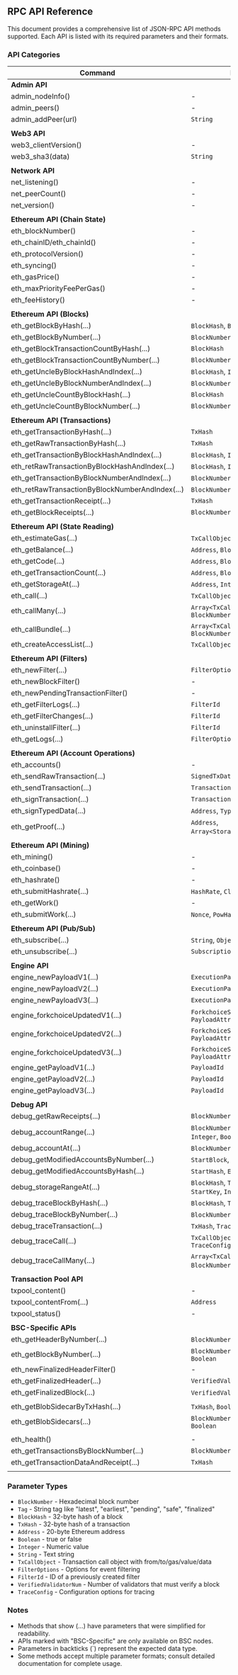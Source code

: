 ## RPC API Reference

This document provides a comprehensive list of JSON-RPC API methods supported. Each API is listed with its required parameters and their formats.

### API Categories

| Command                                         | Parameters                                       |
|-------------------------------------------------|--------------------------------------------------|
| **Admin API**                                   |                                                  |
| admin_nodeInfo()                                | -                                                |
| admin_peers()                                   | -                                                |
| admin_addPeer(url)                              | `String`                                         |
|                                                 |                                                  |
| **Web3 API**                                    |                                                  |
| web3_clientVersion()                            | -                                                |
| web3_sha3(data)                                 | `String`                                         |
|                                                 |                                                  |
| **Network API**                                 |                                                  |
| net_listening()                                 | -                                                |
| net_peerCount()                                 | -                                                |
| net_version()                                   | -                                                |
|                                                 |                                                  |
| **Ethereum API (Chain State)**                  |                                                  |
| eth_blockNumber()                               | -                                                |
| eth_chainID/eth_chainId()                       | -                                                |
| eth_protocolVersion()                           | -                                                |
| eth_syncing()                                   | -                                                |
| eth_gasPrice()                                  | -                                                |
| eth_maxPriorityFeePerGas()                      | -                                                |
| eth_feeHistory()                                | -                                                |
|                                                 |                                                  |
| **Ethereum API (Blocks)**                       |                                                  |
| eth_getBlockByHash(...)                         | `BlockHash`, `Boolean`                           |
| eth_getBlockByNumber(...)                       | `BlockNumber\|Tag`, `Boolean`                    |
| eth_getBlockTransactionCountByHash(...)         | `BlockHash`                                      |
| eth_getBlockTransactionCountByNumber(...)       | `BlockNumber\|Tag`                               |
| eth_getUncleByBlockHashAndIndex(...)            | `BlockHash`, `Integer`                           |
| eth_getUncleByBlockNumberAndIndex(...)          | `BlockNumber\|Tag`, `Integer`                    |
| eth_getUncleCountByBlockHash(...)               | `BlockHash`                                      |
| eth_getUncleCountByBlockNumber(...)             | `BlockNumber\|Tag`                               |
|                                                 |                                                  |
| **Ethereum API (Transactions)**                 |                                                  |
| eth_getTransactionByHash(...)                   | `TxHash`                                         |
| eth_getRawTransactionByHash(...)                | `TxHash`                                         |
| eth_getTransactionByBlockHashAndIndex(...)      | `BlockHash`, `Integer`                           |
| eth_retRawTransactionByBlockHashAndIndex(...)   | `BlockHash`, `Integer`                           |
| eth_getTransactionByBlockNumberAndIndex(...)    | `BlockNumber\|Tag`, `Integer`                    |
| eth_retRawTransactionByBlockNumberAndIndex(...) | `BlockNumber\|Tag`, `Integer`                    |
| eth_getTransactionReceipt(...)                  | `TxHash`                                         |
| eth_getBlockReceipts(...)                       | `BlockNumber\|Tag`                               |
|                                                 |                                                  |
| **Ethereum API (State Reading)**                |                                                  |
| eth_estimateGas(...)                            | `TxCallObject`, `BlockNumber\|Tag`               |
| eth_getBalance(...)                             | `Address`, `BlockNumber\|Tag`                    |
| eth_getCode(...)                                | `Address`, `BlockNumber\|Tag`                    |
| eth_getTransactionCount(...)                    | `Address`, `BlockNumber\|Tag`                    |
| eth_getStorageAt(...)                           | `Address`, `Integer`, `BlockNumber\|Tag`         |
| eth_call(...)                                   | `TxCallObject`, `BlockNumber\|Tag`               |
| eth_callMany(...)                               | `Array<TxCallObject>`, `BlockNumber\|Tag`        |
| eth_callBundle(...)                             | `Array<TxCallObject>`, `BlockNumber\|Tag`        |
| eth_createAccessList(...)                       | `TxCallObject`, `BlockNumber\|Tag`               |
|                                                 |                                                  |
| **Ethereum API (Filters)**                      |                                                  |
| eth_newFilter(...)                              | `FilterOptions`                                  |
| eth_newBlockFilter()                            | -                                                |
| eth_newPendingTransactionFilter()               | -                                                |
| eth_getFilterLogs(...)                          | `FilterId`                                       |
| eth_getFilterChanges(...)                       | `FilterId`                                       |
| eth_uninstallFilter(...)                        | `FilterId`                                       |
| eth_getLogs(...)                                | `FilterOptions`                                  |
|                                                 |                                                  |
| **Ethereum API (Account Operations)**           |                                                  |
| eth_accounts()                                  | -                                                |
| eth_sendRawTransaction(...)                     | `SignedTxData`                                   |
| eth_sendTransaction(...)                        | `TransactionObject`                              |
| eth_signTransaction(...)                        | `TransactionObject`                              |
| eth_signTypedData(...)                          | `Address`, `TypedData`                           |
| eth_getProof(...)                               | `Address`, `Array<StorageKey>`,`BlockNumber\|Tag`|
|                                                 |                                                  |
| **Ethereum API (Mining)**                       |                                                  |
| eth_mining()                                    | -                                                |
| eth_coinbase()                                  | -                                                |
| eth_hashrate()                                  | -                                                |
| eth_submitHashrate(...)                         | `HashRate`, `ClientID`                           |
| eth_getWork()                                   | -                                                |
| eth_submitWork(...)                             | `Nonce`, `PowHash`, `Digest`                     |
|                                                 |                                                  |
| **Ethereum API (Pub/Sub)**                      |                                                  |
| eth_subscribe(...)                              | `String`, `Object`                               |
| eth_unsubscribe(...)                            | `SubscriptionId`                                 |
|                                                 |                                                  |
| **Engine API**                                  |                                                  |
| engine_newPayloadV1(...)                        | `ExecutionPayloadV1`                             |
| engine_newPayloadV2(...)                        | `ExecutionPayloadV2`                             |
| engine_newPayloadV3(...)                        | `ExecutionPayloadV3`                             |
| engine_forkchoiceUpdatedV1(...)                 | `ForkchoiceState`, `PayloadAttributes`           |
| engine_forkchoiceUpdatedV2(...)                 | `ForkchoiceState`, `PayloadAttributes`           |
| engine_forkchoiceUpdatedV3(...)                 | `ForkchoiceState`, `PayloadAttributes`           |
| engine_getPayloadV1(...)                        | `PayloadId`                                      |
| engine_getPayloadV2(...)                        | `PayloadId`                                      |
| engine_getPayloadV3(...)                        | `PayloadId`                                      |
|                                                 |                                                  |
| **Debug API**                                   |                                                  |
| debug_getRawReceipts(...)                       | `BlockNumber\|Tag`                               |
| debug_accountRange(...)                         | `BlockNumber\|Tag`, `AccountKey`, `Integer`, `Boolean` |
| debug_accountAt(...)                            | `BlockNumber\|Tag`, `AccountIndex`               |
| debug_getModifiedAccountsByNumber(...)          | `StartBlock`, `EndBlock`                         |
| debug_getModifiedAccountsByHash(...)            | `StartHash`, `EndHash`                           |
| debug_storageRangeAt(...)                       | `BlockHash`, `TxIndex`, `Address`, `StartKey`, `Integer` |
| debug_traceBlockByHash(...)                     | `BlockHash`, `TraceConfig`                       |
| debug_traceBlockByNumber(...)                   | `BlockNumber\|Tag`, `TraceConfig`                |
| debug_traceTransaction(...)                     | `TxHash`, `TraceConfig`                          |
| debug_traceCall(...)                            | `TxCallObject`, `BlockNumber\|Tag`, `TraceConfig`|
| debug_traceCallMany(...)                        | `Array<TxCallObject>`, `BlockNumber\|Tag`, `TraceConfig` |
|                                                 |                                                  |
| **Transaction Pool API**                        |                                                  |
| txpool_content()                                | -                                                |
| txpool_contentFrom(...)                         | `Address`                                        |
| txpool_status()                                 | -                                                |
|                                                 |                                                  |
| **BSC-Specific APIs**                           |                                                  |
| eth_getHeaderByNumber(...)                      | `BlockNumber\|Tag` with "finalized"              |
| eth_getBlockByNumber(...)                       | `BlockNumber\|Tag` with "finalized", `Boolean`   |
| eth_newFinalizedHeaderFilter()                  | -                                                |
| eth_getFinalizedHeader(...)                     | `VerifiedValidatorNum`                           |
| eth_getFinalizedBlock(...)                      | `VerifiedValidatorNum`, `Boolean`                |
|                                                 |                                                  |
| eth_getBlobSidecarByTxHash(...)                 | `TxHash`, `Boolean`                              |
| eth_getBlobSidecars(...)                        | `BlockNumber\|Tag\|BlockHash`, `Boolean`         |
|                                                 |                                                  |
| eth_health()                                    | -                                                |
| eth_getTransactionsByBlockNumber(...)           | `BlockNumber\|Tag`                               |
| eth_getTransactionDataAndReceipt(...)           | `TxHash`                                         |
|                                                 |                                                  |

### Parameter Types

- `BlockNumber` - Hexadecimal block number
- `Tag` - String tag like "latest", "earliest", "pending", "safe", "finalized"
- `BlockHash` - 32-byte hash of a block
- `TxHash` - 32-byte hash of a transaction
- `Address` - 20-byte Ethereum address
- `Boolean` - true or false
- `Integer` - Numeric value
- `String` - Text string
- `TxCallObject` - Transaction call object with from/to/gas/value/data
- `FilterOptions` - Options for event filtering
- `FilterId` - ID of a previously created filter
- `VerifiedValidatorNum` - Number of validators that must verify a block
- `TraceConfig` - Configuration options for tracing

### Notes

- Methods that show (...) have parameters that were simplified for readability.
- APIs marked with "BSC-Specific" are only available on BSC nodes.
- Parameters in backticks (`) represent the expected data type.
- Some methods accept multiple parameter formats; consult detailed documentation for complete usage.

